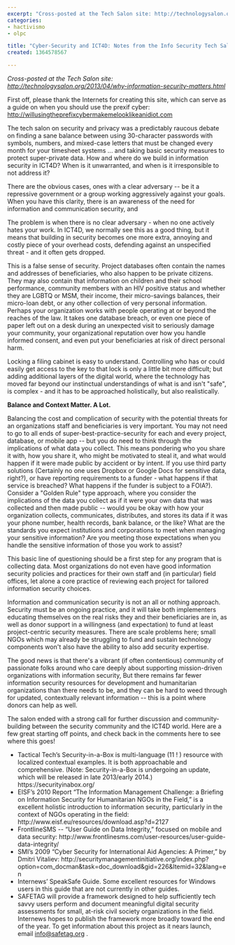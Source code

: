 ```yaml
---
excerpt: "Cross-posted at the Tech Salon site: http://technologysalon.org/2013/04/why-information-security-matters.html"
categories:
- hactivismo
- olpc

title: "Cyber-Security and ICT4D: Notes from the Info Security Tech Salon"
created: 1364578567

---
```

<em>Cross-posted at the Tech Salon site: http://technologysalon.org/2013/04/why-information-security-matters.html</em>

First off, please thank the Internets for creating this site, which can serve as a guide on when you should use the prexif cyber: http://willusingtheprefixcybermakemelooklikeanidiot.com

The tech salon on security and privacy was a predictably raucous debate on finding a sane balance between using 30-character passwords with symbols, numbers, and mixed-case letters that must be changed every month for your timesheet systems ... and taking basic security measures to protect super-private data. How and where do we build in information security in ICT4D? When is it unwarranted, and when is it irresponsible to not address it?

There are the obvious cases, ones with a clear adversary -- be it a repressive government or a group working aggressively against your goals.  When you have this clarity, there is an awareness of the need for information and communication security, and

The problem is when there is no clear adversary - when no one actively hates your work. In ICT4D, we normally see this as a good thing, but it means that building in security becomes one more extra, annoying and costly piece of your overhead costs, defending against an unspecified threat - and it often gets dropped.

This is a false sense of security. Project databases often contain the names and addresses of beneficiaries, who also happen to be private citizens. They may also contain that information on children and their school performance, community members with an HIV positive status and whether they are LGBTQ or MSM, their income, their micro-savings balances, their micro-loan debt, or any other collection of very personal information. Perhaps your organization works with people operating at or beyond the reaches of the law. It takes one database breach, or even one piece of paper left out on a desk during an unexpected visit to seriously damage your community, your organizational reputation over how you handle informed consent, and even put your beneficiaries at risk of direct personal harm.

Locking a filing cabinet is easy to understand. Controlling who has or could easily get access to the key to that lock is only a little bit more difficult; but adding additional layers of the digital world, where the technology has moved far beyond our instinctual understandings of what is and isn't "safe", is complex - and it has to be approached holistically, but also realistically.

<strong>Balance and Context Matter. A Lot.</strong>

Balancing the cost and complication of security with the potential threats for an organizations staff and beneficiaries is very important. You may not need to go to all ends of super-best-practice-security for each and every project, database, or mobile app -- but you do need to think through the implications of what data you collect. This means pondering who you share it with, how you share it, who might be motivated to steal it, and what would happen if it were made public by accident or by intent. If you use third party solutions (Certainly no one uses Dropbox or Google Docs for sensitive data, right?), or have reporting requirements to a funder - what happens if that service is breached? What happens if the funder is subject to a FOIA?). Consider a "Golden Rule" type approach, where you consider the implications of the data you collect as if it were your own data that was collected and then made public -- would  you be okay with how your organization collects, communicates, distributes, and stores its data if it was your phone number, health records, bank balance, or the like? What are the standards you expect institutions and corporations to meet when managing your sensitive information? Are you meeting those expectations when you handle the sensitive information of those you work to assist?

This basic line of questioning should be a first step for any program that is collecting data.  Most organizations do not even have good information security policies and practices for their own staff and (in particular) field offices, let alone a core practice of reviewing each project for tailored information security choices.

Information and communication security is not an all or nothing approach. Security must be an ongoing practice, and it will take both implementers educating themselves on the real risks they and their beneficiaries are in, as well as donor support in a willingness (and expectation) to fund at least project-centric security measures. There are scale problems here; small NGOs which may already be struggling to fund and sustain technology components won't also have the ability to also add security expertise.

The good news is that there's a vibrant (if often contentious) community of passionate folks around who care deeply about supporting mission-driven organizations with information security, But there remains far fewer information security resources for development and humanitarian organizations than there needs to be, and they can be hard to weed through for updated, contextually relevant information -- this is a point where donors can help as well.

The salon ended with a strong call for further discussion and community-building between the security community and the ICT4D world.  Here are a few great starting off points, and check back in the comments here to see where this goes!

<ul>
<li>Tactical Tech’s Security-in-a-Box is multi-language (11 ! ) resource with localized contextual examples.  It is both approachable and comprehensive. (Note: Security-in-a-Box is undergoing an update, which will be released in late 2013/early 2014.) https://securityinabox.org/ </li>
<li>EISF’s 2010 Report “The Information Management Challenge: a Briefing on Information Security for Humanitarian NGOs in the Field,” is a excellent holistic introduction to information security, particularly in the context of NGOs operating in the field: http://www.eisf.eu/resources/download.asp?d=2127 </li>
<li>FrontlineSMS -- “User Guide on Data Integrity,” focused on mobile and data security: http://www.frontlinesms.com/user-resources/user-guide-data-integrity/ </li>
<li>SMI’s 2009 “Cyber Security for International Aid Agencies: A Primer,” by Dmitri Vitaliev: http://securitymanagementinitiative.org/index.php?option=com_docman&task=doc_download&gid=226&Itemid=32&lang=en </li>
<li>Internews’ SpeakSafe Guide. Some excellent resources for Windows users in this guide that are not currently in other guides.</li>
<li>SAFETAG will provide a framework designed to help sufficiently tech savvy users perform and document meaningful digital security assessments for small, at-risk civil society organizations in the field. Internews hopes to publish the framework more broadly toward the end of the year.  To get information about this project as it nears launch, email <a href="mailto:info@safetag.org">info@safetag.org</a> . </li>
</ul>
